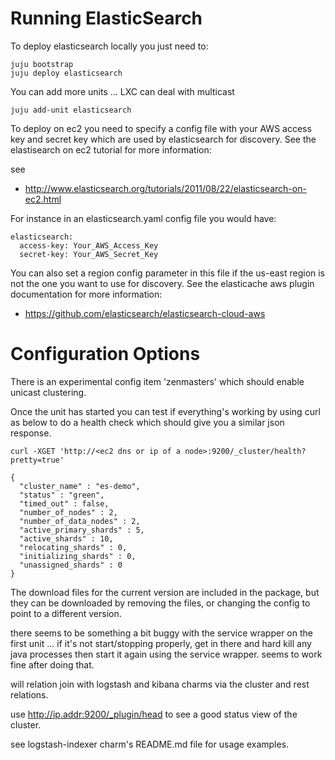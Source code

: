# Running ElasticSearch

To deploy elasticsearch locally you just need to:

    juju bootstrap
    juju deploy elasticsearch

You can add more units ...  LXC can deal with multicast
  
    juju add-unit elasticsearch

To deploy on ec2 you need to specify a config file with your AWS access key and secret key which are used by
elasticsearch for discovery.  See the elastisearch on ec2 tutorial for more information:

see 

- http://www.elasticsearch.org/tutorials/2011/08/22/elasticsearch-on-ec2.html

For instance in an elasticsearch.yaml config file you would have:

    elasticsearch:
      access-key: Your_AWS_Access_Key
      secret-key: Your_AWS_Secret_Key

You can also set a region config parameter in this file if the us-east region is not the one you want to use for
discovery.  See the elasticache aws plugin documentation for more information:

- https://github.com/elasticsearch/elasticsearch-cloud-aws

# Configuration Options

There is an experimental config item 'zenmasters' which should enable unicast clustering.

Once the unit has started you can test if everything's working by using curl as below to do a health check
which should give you a similar json response.

    curl -XGET 'http://<ec2 dns or ip of a node>:9200/_cluster/health?pretty=true'

    {
      "cluster_name" : "es-demo",
      "status" : "green",
      "timed_out" : false,
      "number_of_nodes" : 2,
      "number_of_data_nodes" : 2,
      "active_primary_shards" : 5,
      "active_shards" : 10,
      "relocating_shards" : 0,
      "initializing_shards" : 0,
      "unassigned_shards" : 0
    }

The download files for the current version are included in the package,  but they can be downloaded by removing the files, or changing the config to point to a different version.

there seems to be something a bit buggy with the service wrapper on the first unit ...  if it's not start/stopping properly,  get in there and hard kill any java processes then start it again using the service wrapper.   seems to work fine after doing that.

will relation join with logstash and kibana charms via the cluster and rest relations.

use http://ip.addr:9200/_plugin/head to see a good status view of the cluster.


see logstash-indexer charm's README.md file for usage examples.
